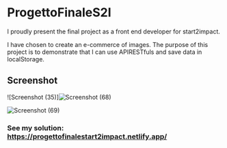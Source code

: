 # ProgettoFinaleS2I

I proudly present the final project as a front end developer for start2impact.

I have chosen to create an e-commerce of images. The purpose of this project is to demonstrate that I can use APIRESTfuls and save data in localStorage.






## Screenshot




![Screenshot (35)]![Screenshot (68)](https://user-images.githubusercontent.com/85753606/160388686-c3583abf-f025-4034-9bb7-31935b3d296b.png)





![Screenshot (69)](https://user-images.githubusercontent.com/85753606/160388721-69ce7730-599f-4a47-abda-79e68aae7151.png)






### See my solution: https://progettofinalestart2impact.netlify.app/
